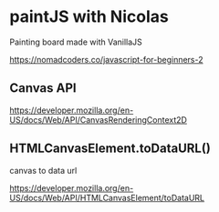 # paintJS with Nicolas 

Painting board made with VanillaJS 

https://nomadcoders.co/javascript-for-beginners-2

## Canvas API

https://developer.mozilla.org/en-US/docs/Web/API/CanvasRenderingContext2D

## HTMLCanvasElement.toDataURL()

canvas to data url 

https://developer.mozilla.org/en-US/docs/Web/API/HTMLCanvasElement/toDataURL
